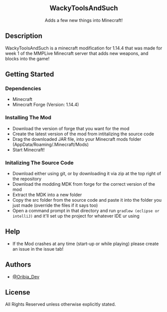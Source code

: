 <p align="center">
 <h2 align="center">WackyToolsAndSuch</h2>
 <p align="center">Adds a few new things into Minecraft!</p>
</p>

## Description

WackyToolsAndSuch is a minecraft modification for 1.14.4 that was made for week 1 of the MMPLive Minecraft server that adds new weapons, and blocks into the game!

## Getting Started

### Dependencies

* Minecraft
* Minecraft Forge (Version: 1.14.4)

### Installing The Mod

* Download the version of forge that you want for the mod
* Create the latest version of the mod from intitalizing the source code
* Drag the downloaded JAR file, into your Minecraft mods folder (AppData/Roaming/.Minecraft/Mods)
* Start Minecraft!

### Initalizing The Source Code
* Download either using git, or by downloading it via zip at the top right of the repository
* Download the modding MDK from forge for the correct version of the mod
* Extract the MDK into a new folder
* Copy the src folder from the source code and paste it into the folder you just made (override the files if it says too)
* Open a command prompt in that directory and run ```gradlew (eclipse or intelliJ)``` and it'll set up the project for whatever IDE ur using

## Help

* If the Mod crashes at any time (start-up or while playing) please create an issue in the issue tab!

## Authors

* [@Oribia_Dev](https://twitter.com/Oribia_Dev)

## License

All Rights Reserved unless otherwise explicitly stated.
